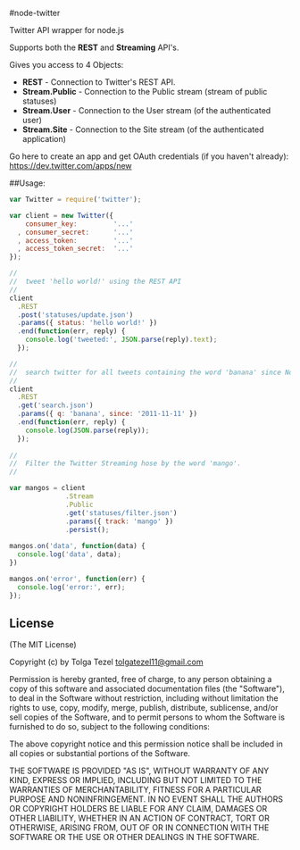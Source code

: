 #node-twitter

Twitter API wrapper for node.js

Supports both the **REST** and **Streaming** API's.

Gives you access to 4 Objects:

* **REST** -              Connection to Twitter's REST API. 
* **Stream.Public** -     Connection to the Public stream (stream of public statuses)
* **Stream.User** -       Connection to the User stream (of the authenticated user)
* **Stream.Site** -       Connection to the Site stream (of the authenticated application)

Go here to create an app and get OAuth credentials (if you haven't already): https://dev.twitter.com/apps/new

##Usage:

```javascript
var Twitter = require('twitter');

var client = new Twitter({
    consumer_key:         '...'
  , consumer_secret:      '...'
  , access_token:         '...'
  , access_token_secret:  '...'
});

//
//  tweet 'hello world!' using the REST API
//
client
  .REST
  .post('statuses/update.json')
  .params({ status: 'hello world!' })
  .end(function(err, reply) {
    console.log('tweeted:', JSON.parse(reply).text);
  });

//
//  search twitter for all tweets containing the word 'banana' since Nov. 11, 2011
//
client
  .REST
  .get('search.json')
  .params({ q: 'banana', since: '2011-11-11' })
  .end(function(err, reply) {
    console.log(JSON.parse(reply));
  });
  
//
//  Filter the Twitter Streaming hose by the word 'mango'. 
//

var mangos = client
              .Stream
              .Public
              .get('statuses/filter.json')
              .params({ track: 'mango' })
              .persist();
  
mangos.on('data', function(data) {
  console.log('data', data);
})

mangos.on('error', function(err) {
  console.log('error:', err);
});

```

## License 

(The MIT License)

Copyright (c) by Tolga Tezel <tolgatezel11@gmail.com>

Permission is hereby granted, free of charge, to any person obtaining a copy
of this software and associated documentation files (the "Software"), to deal
in the Software without restriction, including without limitation the rights
to use, copy, modify, merge, publish, distribute, sublicense, and/or sell
copies of the Software, and to permit persons to whom the Software is
furnished to do so, subject to the following conditions:

The above copyright notice and this permission notice shall be included in
all copies or substantial portions of the Software.

THE SOFTWARE IS PROVIDED "AS IS", WITHOUT WARRANTY OF ANY KIND, EXPRESS OR
IMPLIED, INCLUDING BUT NOT LIMITED TO THE WARRANTIES OF MERCHANTABILITY,
FITNESS FOR A PARTICULAR PURPOSE AND NONINFRINGEMENT. IN NO EVENT SHALL THE
AUTHORS OR COPYRIGHT HOLDERS BE LIABLE FOR ANY CLAIM, DAMAGES OR OTHER
LIABILITY, WHETHER IN AN ACTION OF CONTRACT, TORT OR OTHERWISE, ARISING FROM,
OUT OF OR IN CONNECTION WITH THE SOFTWARE OR THE USE OR OTHER DEALINGS IN
THE SOFTWARE.